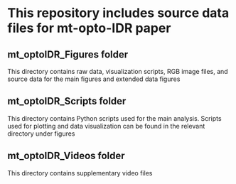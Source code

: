 # This repository includes source data files for mt-opto-IDR paper

## mt_optoIDR_Figures folder
This directory contains raw data, visualization scripts, RGB image files, and source data for the main figures and extended data figures

## mt_optoIDR_Scripts folder
This directory contains Python scripts used for the main analysis. Scripts used for plotting and data visualization can be found in the relevant directory under figures 

## mt_optoIDR_Videos folder
This directory contains supplementary video files


